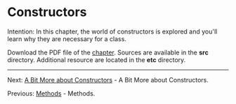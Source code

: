 # Constructors

Intention: In this chapter, the world of constructors is explored and you'll learn why they are necessary for a class.

Download the PDF file of the [chapter](chapter_6.pdf). Sources are available in the <b>src</b> directory. 
Additional resource are located in the <b>etc</b> directory.

<hr>

Next: [A Bit More about Constructors](chapter_7.md "A Bit More about Constructors") - A Bit More about Constructors.

Previous: [Methods](chapter_5.md "Methods") - Methods.